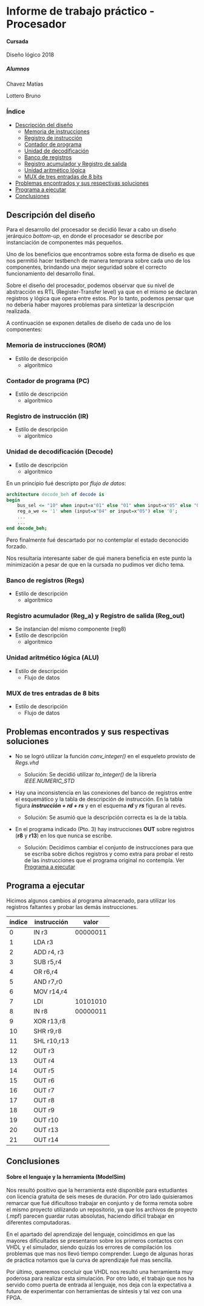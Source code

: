 # Informe de trabajo práctico - Procesador
#### Cursada
Diseño lógico 2018

##### Alumnos
Chavez Matías

Lottero Bruno

### Índice

 - [Descripción del diseño](#descripción-del-diseño)
	 - [Memoria de instrucciones](#memoria-de-instrucciones-rom)
	 - [Registro de instrucción](#registro-de-instrucción-ir)
	 - [Contador de programa](#contador-de-programa-pc)
	 - [Unidad de decodificación](#unidad-de-decodificación-decode)
	 - [Banco de registros](#banco-de-registros-regs)
	 - [Registro acumulador y Registro de salida](#registro-acumulador-reg_a-y-registro-de-salida-reg_out)
	 - [Unidad aritmético lógica](#unidad-aritmético-lógica-alu)
	 - [MUX de tres entradas de 8 bits](#mux-de-tres-entradas-de-8-bits)
 - [Problemas encontrados y sus respectivas soluciones](#problemas-encontrados-y-sus-respectivas-soluciones)
 - [Programa a ejecutar](#programa-a-ejecutar)
 - [Conclusiones](#conclusiones)

## Descripción del diseño

Para el desarrollo del procesador se decidió llevar a cabo un diseño jerárquico *bottom-up*, en donde el procesador se describe por instanciación de componentes más pequeños. 

Uno de los beneficios que encontramos sobre esta forma de diseño es que nos permitió hacer testbench de manera temprana sobre cada uno de los componentes, brindando una mejor seguridad sobre el correcto funcionamiento del desarrollo final.

Sobre el diseño del procesador, podemos observar que su nivel de abstracción es RTL (Register-Transfer level) ya que en el mismo se declaran registros y lógica que opera entre estos. Por lo tanto, podemos pensar que no debería haber mayores problemas para sintetizar la descripción realizada.

A continuación se exponen detalles de diseño de cada uno de los componentes:

### Memoria de instrucciones (ROM)

 - Estilo de descripción
	 - algorítmico

### Contador de programa (PC)

 - Estilo de descripción
	 - algorítmico

### Registro de instrucción (IR)

 - Estilo de descripción
	 - algorítmico

### Unidad de decodificación (Decode)

 - Estilo de descripción
	 - algorítmico

En un principio fué descripto por *flujo de datos*:

```vhdl
architecture decode_beh of decode is
begin
	bus_sel <= "10" when input=x"01" else "01" when input=x"05" else "00";
	reg_a_we <= '1' when (input=x"04" or input=x"05") else '0';
	...
	...
end decode_beh;
```
Pero finalmente fué descartado por no contemplar el estado deconocido forzado.

Nos resultaría interesante saber de qué manera beneficia en este punto la minimización a pesar de que en la cursada no pudimos ver dicho tema.

### Banco de registros (Regs)

 - Estilo de descripción
	 - algorítmico

### Registro acumulador (Reg_a) y Registro de salida (Reg_out)
 
 - Se instancian del mismo componente (reg8) 
 - Estilo de descripción
	 - algorítmico

### Unidad aritmético lógica (ALU)

 - Estilo de descripción
	 - Flujo de datos
	 
### MUX de tres entradas de 8 bits

- Estilo de descripción
	 - Flujo de datos 

## Problemas encontrados y sus respectivas soluciones

 - No se logró utilizar la función *conv_integer()* en el esqueleto provisto de *Regs.vhd*
	 - Solución: Se decidió utilizar *to_integer()* de la librería *IEEE.NUMERIC_STD*

 - Hay una inconsistencia en las conexiones del banco de registros entre el esquemático y la tabla de descripción de instrucción. En la tabla figura ***instrucción + rd + rs*** y en el esquema ***rd*** y ***rs*** figuran al revés.
	 - Solución: Se asumió que la descripción correcta es la de la tabla.

 - En el programa indicado (Pto. 3) hay instrucciones **OUT** sobre registros (**r8** y **r13**) en los que nunca se escribe.
	 - Solución: Decidimos cambiar el conjunto de instrucciones para que se escriba sobre dichos registros y como extra para probar el resto de las instrucciones que el programa original no contempla. Ver [Programa a ejecutar](#programa-a-ejecutar)

## Programa a ejecutar

Hicimos algunos cambios al programa almacenado, para utilizar los registros faltantes y probar las demás instrucciones.

| índice | instrucción | valor |
|--|--|--|
| 0 | IN r3 | 00000011 |
| 1 | LDA r3 | |
| 2 | ADD r4, r3 |
| 3 | SUB r5,r4 |
| 4 | OR r6,r4 |
| 5 | AND r7,r0 |
| 6 | MOV r14,r4 |
| 7 | LDI | 10101010 |
| 8 | IN r8 | 00000011 |
| 9 | XOR r13,r8 |
| 10 | SHR r9,r8 |
| 11 | SHL r10,r13 |
| 12 | OUT r3 |
| 13 | OUT r4 |
| 14 | OUT r5 |
| 15 | OUT r6 |
| 16 | OUT r7 |
| 17 | OUT r8 |
| 18 | OUT r9 |
| 19 | OUT r10 |
| 20 | OUT r13 |
| 21 | OUT r14 |

## Conclusiones

#### Sobre el lenguaje y la herramienta (ModelSim)
Nos resultó positivo que la herramienta esté disponible para estudiantes con licencia gratuita de seis meses de duración. Por otro lado quisieramos remarcar que fué dificultoso trabajar en conjunto y de forma remota sobre el mismo proyecto utilizando un repositorio, ya que los archivos de proyecto (.mpf) parecen guardar rutas absolutas, haciendo dificil trabajar en diferentes computadoras.

En el apartado del aprendizaje del lenguaje, coincidimos en que las mayores dificultades se presentaron sobre los primeros contactos con VHDL y el simulador, siendo quizás los errores de compilación los problemas que mas nos llevó tiempo comprender. Luego de algunas horas de práctica notamos que la curva de aprendizaje fué mas sencilla.

Por último, queremos concluír que VHDL nos resultó una herramienta muy poderosa para realizar esta simulación. Por otro lado, el trabajo que nos ha servido como puerta de entrada al lenguaje, nos deja con la expectativa a futuro de experimentar con herramientas de síntesis y tal vez con una FPGA.

